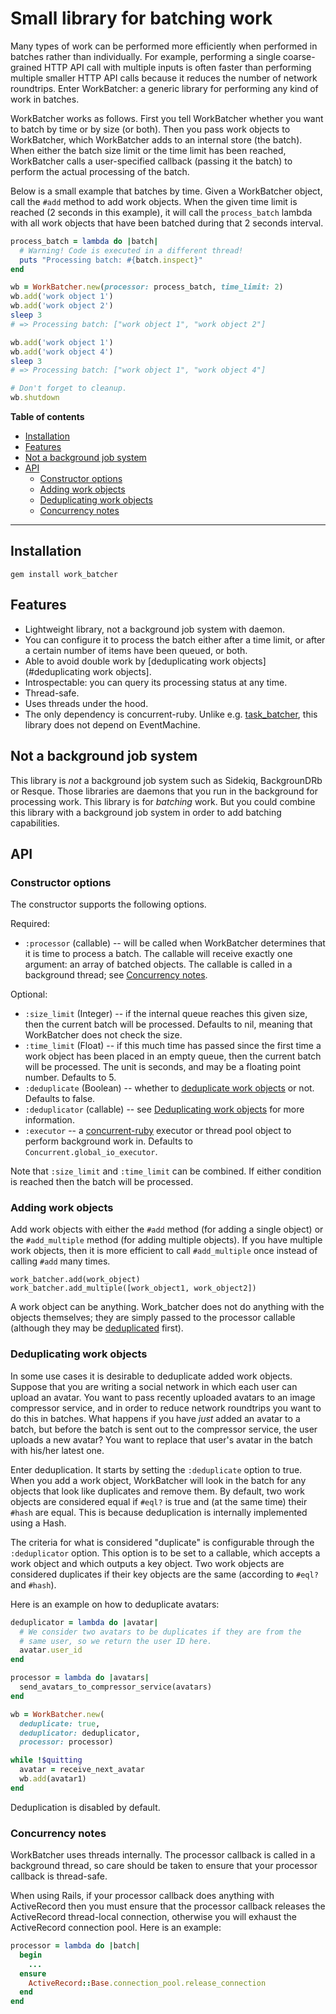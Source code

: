 # Small library for batching work

Many types of work can be performed more efficiently when performed in batches rather than individually. For example, performing a single coarse-grained HTTP API call with multiple inputs is often faster than performing multiple smaller HTTP API calls because it reduces the number of network roundtrips. Enter WorkBatcher: a generic library for performing any kind of work in batches.

WorkBatcher works as follows. First you tell WorkBatcher whether you want to batch by time or by size (or both). Then you pass work objects to WorkBatcher, which WorkBatcher adds to an internal store (the batch). When either the batch size limit or the time limit has been reached, WorkBatcher calls a user-specified callback (passing it the batch) to perform the actual processing of the batch.

Below is a small example that batches by time. Given a WorkBatcher object, call the `#add` method to add work objects. When the given time limit is reached (2 seconds in this example), it will call the `process_batch` lambda with all work objects that have been batched during that 2 seconds interval.

~~~ruby
process_batch = lambda do |batch|
  # Warning! Code is executed in a different thread!
  puts "Processing batch: #{batch.inspect}"
end

wb = WorkBatcher.new(processor: process_batch, time_limit: 2)
wb.add('work object 1')
wb.add('work object 2')
sleep 3
# => Processing batch: ["work object 1", "work object 2"]

wb.add('work object 1')
wb.add('work object 4')
sleep 3
# => Processing batch: ["work object 1", "work object 4"]

# Don't forget to cleanup.
wb.shutdown
~~~

**Table of contents**

 * [Installation](#installation)
 * [Features](#features)
 * [Not a background job system](#not-a-background-job-system)
 * [API](#api)
   - [Constructor options](#constructor-options)
   - [Adding work objects](#adding-work-objects)
   - [Deduplicating work objects](#deduplicating-work-objects)
   - [Concurrency notes](#concurrency-notes)

--------

## Installation

    gem install work_batcher

## Features

 * Lightweight library, not a background job system with daemon.
 * You can configure it to process the batch either after a time limit, or after a certain number of items have been queued, or both.
 * Able to avoid double work by [deduplicating work objects](#deduplicating work objects].
 * Introspectable: you can query its processing status at any time.
 * Thread-safe.
 * Uses threads under the hood.
 * The only dependency is concurrent-ruby. Unlike e.g. [task_batcher](http://www.rubydoc.info/gems/task_batcher), this library does not depend on EventMachine.

## Not a background job system

This library is *not* a background job system such as Sidekiq, BackgrounDRb or Resque. Those libraries are daemons that you run in the background for processing work. This library is for *batching* work. But you could combine this library with a background job system in order to add batching capabilities.

## API

### Constructor options

The constructor supports the following options.

Required:

 * `:processor` (callable) -- will be called when WorkBatcher determines that it is time to process a batch. The callable will receive exactly one argument: an array of batched objects. The callable is called in a background thread; see [Concurrency notes](#concurrency-notes).

Optional:

 * `:size_limit` (Integer) -- if the internal queue reaches this given size, then the current batch will be processed. Defaults to nil, meaning that WorkBatcher does not check the size.
 * `:time_limit` (Float) -- if this much time has passed since the first time a work object has been placed in an empty queue, then the current batch will be processed. The unit is seconds, and may be a floating point number. Defaults to 5.
 * `:deduplicate` (Boolean) -- whether to [deduplicate work objects](#deduplicating-work-objects) or not. Defaults to false.
 * `:deduplicator` (callable) -- see [Deduplicating work objects](#deduplicating-work-objects) for more information.
 * `:executor` -- a [concurrent-ruby](https://github.com/ruby-concurrency/concurrent-ruby) executor or thread pool object to perform background work in. Defaults to `Concurrent.global_io_executor`.

Note that `:size_limit` and `:time_limit` can be combined. If either condition is reached then the batch will be processed.

### Adding work objects

Add work objects with either the `#add` method (for adding a single object) or the `#add_multiple` method (for adding multiple objects). If you have multiple work objects, then it is more efficient to call `#add_multiple` once instead of calling `#add` many times.

    work_batcher.add(work_object)
    work_batcher.add_multiple([work_object1, work_object2])

A work object can be anything. Work_batcher does not do anything with the objects themselves; they are simply passed to the processor callable (although they may be [deduplicated](#deduplicating-work-objects) first).

### Deduplicating work objects

In some use cases it is desirable to deduplicate added work objects. Suppose that you are writing a social network in which each user can upload an avatar. You want to pass recently uploaded avatars to an image compressor service, and in order to reduce network roundtrips you want to do this in batches. What happens if you have _just_ added an avatar to a batch, but before the batch is sent out to the compressor service, the user uploads a new avatar? You want to replace that user's avatar in the batch with his/her latest one.

Enter deduplication. It starts by setting the `:deduplicate` option to true. When you add a work object, WorkBatcher will look in the batch for any objects that look like duplicates and remove them. By default, two work objects are considered equal if `#eql?` is true and (at the same time) their `#hash` are equal. This is because deduplication is internally implemented using a Hash.

The criteria for what is considered "duplicate" is configurable through the `:deduplicator` option. This option is to be set to a callable, which accepts a work object and which outputs a key object. Two work objects are considered duplicates if their key objects are the same (according to `#eql?` and `#hash`).

Here is an example on how to deduplicate avatars:

~~~ruby
deduplicator = lambda do |avatar|
  # We consider two avatars to be duplicates if they are from the
  # same user, so we return the user ID here.
  avatar.user_id
end

processor = lambda do |avatars|
  send_avatars_to_compressor_service(avatars)
end

wb = WorkBatcher.new(
  deduplicate: true,
  deduplicator: deduplicator,
  processor: processor)

while !$quitting
  avatar = receive_next_avatar
  wb.add(avatar1)
end
~~~

Deduplication is disabled by default.

### Concurrency notes

WorkBatcher uses threads internally. The processor callback is called in a background thread, so care should be taken to ensure that your processor callback is thread-safe.

When using Rails, if your processor callback does anything with ActiveRecord then you must ensure that the processor callback releases the ActiveRecord thread-local connection, otherwise you will exhaust the ActiveRecord connection pool. Here is an example:

~~~ruby
processor = lambda do |batch|
  begin
    ...
  ensure
    ActiveRecord::Base.connection_pool.release_connection
  end
end
~~~

